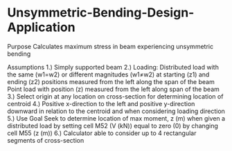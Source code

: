 # Unsymmetric-Bending-Design-Application
Purpose
Calculates maximum stress in beam experiencing unsymmetric bending

Assumptions
1.) Simply supported beam
2.) Loading:
          Distributed load with the same (w1=w2) or different magnitudes (w1≠w2) at starting (z1) and ending (z2) positions measured from the left along the span of the beam
          Point load with position (z) measured from the left along span of the beam
3.) Select origin at any location on cross-section for determining location of centroid 
4.) Positive x-direction to the left and positive y-direction downward in relation to the centroid and when considering loading direction
5.) Use Goal Seek to determine location of max moment, z (m) when given a distributed load by setting cell M52 (V (kN)) equal to zero (0) by changing cell M55 (z (m))
6.) Calculator able to consider up to 4 rectangular segments of cross-section
